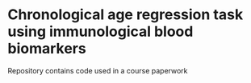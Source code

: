 # Chronological age regression task using immunological blood biomarkers

Repository contains code used in a course paperwork
